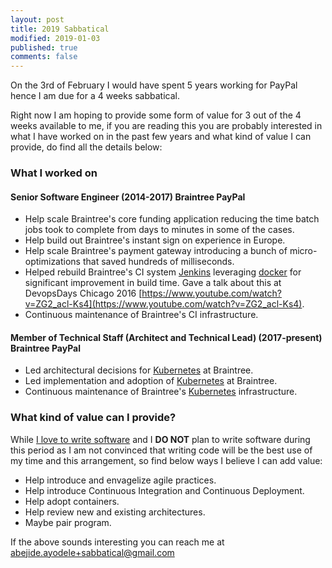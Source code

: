 ```yaml
---
layout: post
title: 2019 Sabbatical
modified: 2019-01-03
published: true
comments: false
---
```


On the 3rd of February I would have spent 5 years working for PayPal hence I am
due for a 4 weeks sabbatical.

Right now I am hoping to provide some form of value for 3 out of the 4 weeks
available to me, if you are reading this you are probably interested in what I
have worked on in the past few years and what kind of value I can provide, do
find all the details below:

### What I worked on

#### Senior Software Engineer (2014-2017) Braintree PayPal

- Help scale Braintree's core funding application reducing the time batch jobs
  took to complete from days to minutes in some of the cases.
- Help build out Braintree's instant sign on experience in Europe.
- Help scale Braintree's payment gateway introducing a bunch of
  micro-optimizations that saved hundreds of milliseconds.
- Helped rebuild Braintree's CI system [Jenkins](https://jenkins.io/) leveraging
  [docker](https://www.docker.com/) for significant improvement in build time.
Gave a talk about this at DevopsDays Chicago 2016
[https://www.youtube.com/watch?v=ZG2_acl-Ks4](https://www.youtube.com/watch?v=ZG2_acl-Ks4).
- Continuous maintenance of Braintree's CI infrastructure.

#### Member of Technical Staff (Architect and Technical Lead) (2017-present) Braintree PayPal

- Led architectural decisions for [Kubernetes](https://kubernetes.io/) at
  Braintree.
- Led implementation and adoption of [Kubernetes](https://kubernetes.io/) at
  Braintree.
- Continuous maintenance of Braintree's [Kubernetes](https://kubernetes.io/)
  infrastructure.


### What kind of value can I provide?

While [I love to write software](https://github.com/bjhaid) and I **DO NOT**
plan to write software during this period as I am not convinced that writing
code will be the best use of my time and this arrangement, so find below ways I
believe I can add value:

- Help introduce and envagelize agile practices.
- Help introduce Continuous Integration and Continuous Deployment.
- Help adopt containers.
- Help review new and existing architectures.
- Maybe pair program.

If the above sounds interesting you can reach me at
[abejide.ayodele+sabbatical@gmail.com](mailto:abejide.ayodele+sabbatical@gmail.com)
